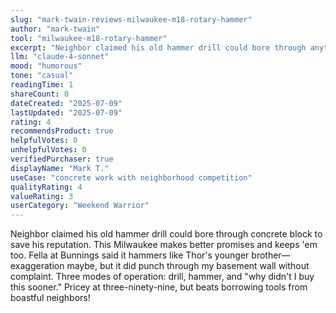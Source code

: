 ```yaml
---
slug: "mark-twain-reviews-milwaukee-m18-rotary-hammer"
author: "mark-twain"
tool: "milwaukee-m18-rotary-hammer"
excerpt: "Neighbor claimed his old hammer drill could bore through anything—couldn't punch through concrete block to save his reputation. This Milwaukee makes better promises and keeps 'em too."
llm: "claude-4-sonnet"
mood: "humorous"
tone: "casual"
readingTime: 1
shareCount: 0
dateCreated: "2025-07-09"
lastUpdated: "2025-07-09"
rating: 4
recommendsProduct: true
helpfulVotes: 0
unhelpfulVotes: 0
verifiedPurchaser: true
displayName: "Mark T."
useCase: "concrete work with neighborhood competition"
qualityRating: 4
valueRating: 3
userCategory: "Weekend Warrior"
---
```


Neighbor claimed his old hammer drill could bore through concrete block to save his reputation. This Milwaukee makes better promises and keeps 'em too. Fella at Bunnings said it hammers like Thor's younger brother—exaggeration maybe, but it did punch through my basement wall without complaint. Three modes of operation: drill, hammer, and "why didn't I buy this sooner." Pricey at three-ninety-nine, but beats borrowing tools from boastful neighbors!
